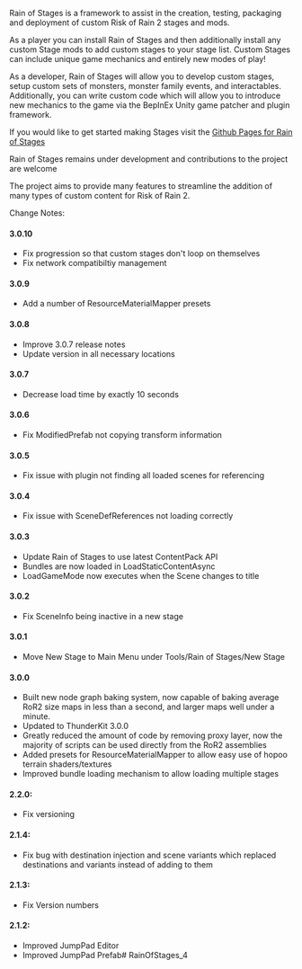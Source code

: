 ﻿Rain of Stages is a framework to assist in the creation, testing, packaging and deployment of custom Risk of Rain 2 stages and mods.

As a player you can install Rain of Stages and then additionally install any custom Stage mods to add custom stages to your stage list.
Custom Stages can include unique game mechanics and entirely new modes of play!

As a developer, Rain of Stages will allow you to develop custom stages, setup custom sets of monsters, monster family events, and interactables.
Additionally, you can write custom code which will allow you to introduce new mechanics to the game via the BepInEx Unity game patcher and plugin framework.

If you would like to get started making Stages visit the [Github Pages for Rain of Stages](https://passivepicasso.github.io/Rain-of-Stages/)

Rain of Stages remains under development and contributions to the project are welcome

The project aims to provide many features to streamline the addition of many types of custom content for Risk of Rain 2.


Change Notes:

#### 3.0.10
  * Fix progression so that custom stages don't loop on themselves
  * Fix network compatibiltiy management

#### 3.0.9
  * Add a number of ResourceMaterialMapper presets

#### 3.0.8
  * Improve 3.0.7 release notes
  * Update version in all necessary locations

#### 3.0.7
  * Decrease load time by exactly 10 seconds

#### 3.0.6
  * Fix ModifiedPrefab not copying transform information

#### 3.0.5
  * Fix issue with plugin not finding all loaded scenes for referencing

#### 3.0.4
  * Fix issue with SceneDefReferences not loading correctly

#### 3.0.3
  * Update Rain of Stages to use latest ContentPack API
  * Bundles are now loaded in LoadStaticContentAsync
  * LoadGameMode now executes when the Scene changes to title

#### 3.0.2
  * Fix SceneInfo being inactive in a new stage

#### 3.0.1
  * Move New Stage to Main Menu under Tools/Rain of Stages/New Stage

#### 3.0.0
  * Built new node graph baking system, now capable of baking average RoR2 size maps in less than a second, and larger maps well under a minute.
  * Updated to ThunderKit 3.0.0
  * Greatly reduced the amount of code by removing proxy layer, now the majority of scripts can be used directly from the RoR2 assemblies
  * Added presets for ResourceMaterialMapper to allow easy use of hopoo terrain shaders/textures
  * Improved bundle loading mechanism to allow loading multiple stages

#### 2.2.0:
  * Fix versioning

#### 2.1.4:
  * Fix bug with destination injection and scene variants which replaced destinations and variants instead of adding to them

#### 2.1.3:
  * Fix Version numbers

#### 2.1.2:
  * Improved JumpPad Editor
  * Improved JumpPad Prefab#   R a i n O f S t a g e s _ 4 
 
 